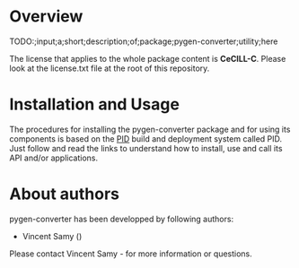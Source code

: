 
Overview
=========

TODO:;input;a;short;description;of;package;pygen-converter;utility;here

The license that applies to the whole package content is **CeCILL-C**. Please look at the license.txt file at the root of this repository.



Installation and Usage
=======================

The procedures for installing the pygen-converter package and for using its components is based on the [PID](http://pid.lirmm.net/pid-framework/pages/install.html) build and deployment system called PID. Just follow and read the links to understand how to install, use and call its API and/or applications.

About authors
=====================

pygen-converter has been developped by following authors: 
+ Vincent Samy ()

Please contact Vincent Samy -  for more information or questions.




